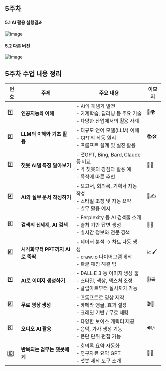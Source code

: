 ## 5주차
#### 5.1 AI 활용 실행결과
![image](https://github.com/user-attachments/assets/d0a2fde3-f150-4f98-9019-2381e96f1a38)

#### 5.2 다른 버전 
![image](https://github.com/user-attachments/assets/a341e274-b3a4-47ba-abd5-610d98c40c7f)

## 5주차 수업 내용 정리

| 번호 | 주제 | 주요 내용 | 이모지 |
|------|------|-----------|--------|
| 1️⃣ | **인공지능의 이해** | - AI의 개념과 발전<br>- 기계학습, 딥러닝 등 주요 기술<br>- 다양한 산업에서의 활용 사례 | 🧠🌍 |
| 2️⃣ | **LLM의 이해와 기초 활용** | - 대규모 언어 모델(LLM) 이해<br>- GPT의 작동 원리<br>- 프롬프트 설계 및 실전 활용 | 📚🛠️ |
| 3️⃣ | **챗봇 AI별 특징 알아보기** | - 챗GPT, Bing, Bard, Claude 등 비교<br>- 각 챗봇의 강점과 활용 예<br>- 목적에 따른 추천 | 💬🎯 |
| 4️⃣ | **AI와 실무 문서 작성하기** | - 보고서, 회의록, 기획서 자동 작성<br>- 스타일 조정 및 자동 요약<br>- 실무 활용 예시 | 📄✍️ |
| 5️⃣ | **검색의 신세계, AI 검색** | - Perplexity 등 AI 검색툴 소개<br>- 출처 기반 답변 생성<br>- 실시간 정보와 전문 검색 | 🔎📁 |
| 6️⃣ | **시각화부터 PPT까지 AI로 뚝딱** | - 데이터 분석 → 차트 자동 생성<br>- draw.io 다이어그램 제작<br>- 한글 깨짐 해결 팁 | 📈🖌️ |
| 7️⃣ | **AI로 이미지 생성하기** | - DALL·E 3 등 이미지 생성 툴<br>- 스타일, 색상, 텍스처 조정<br>- 클립아트부터 실사까지 가능 | 🎨🖼️ |
| 8️⃣ | **무료 영상 생성** | - 프롬프트로 영상 제작<br>- 카메라 앵글, 효과 설정<br>- 크레딧 기반 / 무료 체험 | 🎬🎥 |
| 9️⃣ | **오디오 AI 활용** | - 다양한 보이스 캐릭터 제공<br>- 음악, 가사 생성 기능<br>- 문단 단위 편집 가능 | 🔊🎶 |
| 🔟 | **반복되는 업무는 챗봇에게** | - 회의록 요약 자동화<br>- 연구자료 요약 GPT<br>- 챗봇 제작 도구 소개 | 🤖📝 |
